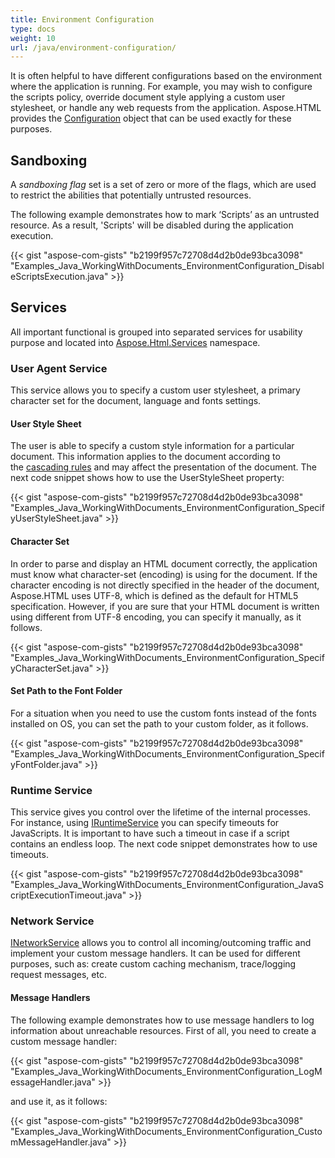 ```yaml
---
title: Environment Configuration
type: docs
weight: 10
url: /java/environment-configuration/
---
```


It is often helpful to have different configurations based on the environment where the application is running. For example, you may wish to configure the scripts policy, override document style applying a custom user stylesheet, or handle any web requests from the application. Aspose.HTML provides the [Configuration](https://apireference.aspose.com/html/java/com.aspose.html/Configuration) object that can be used exactly for these purposes.
## **Sandboxing** ## 
A *sandboxing flag* set is a set of zero or more of the flags, which are used to restrict the abilities that potentially untrusted resources.

The following example demonstrates how to mark ‘Scripts’ as an untrusted resource. As a result, 'Scripts' will be disabled during the application execution.

{{< gist "aspose-com-gists" "b2199f957c72708d4d2b0de93bca3098" "Examples_Java_WorkingWithDocuments_EnvironmentConfiguration_DisableScriptsExecution.java" >}}
## **Services** ## 
All important functional is grouped into separated services for usability purpose and located into [Aspose.Html.Services](https://apireference.aspose.com/html/java/com.aspose.html.services/package-frame) namespace.
### **User Agent Service** ### 
This service allows you to specify a custom user stylesheet, a primary character set for the document, language and fonts settings.
#### **User Style Sheet** #### 
The user is able to specify a custom style information for a particular document. This information applies to the document according to the [cascading rules](https://www.w3.org/TR/css-cascade-3/#cascading-origins) and may affect the presentation of the document. The next code snippet shows how to use the UserStyleSheet property:

{{< gist "aspose-com-gists" "b2199f957c72708d4d2b0de93bca3098" "Examples_Java_WorkingWithDocuments_EnvironmentConfiguration_SpecifyUserStyleSheet.java" >}}
#### **Character Set** #### 
In order to parse and display an HTML document correctly, the application must know what character-set (encoding) is using for the document. If the character encoding is not directly specified in the header of the document, Aspose.HTML uses UTF-8, which is defined as the default for HTML5 specification. However, if you are sure that your HTML document is written using different from UTF-8 encoding, you can specify it manually, as it follows.

{{< gist "aspose-com-gists" "b2199f957c72708d4d2b0de93bca3098" "Examples_Java_WorkingWithDocuments_EnvironmentConfiguration_SpecifyCharacterSet.java" >}}
#### **Set Path to the Font Folder** #### 
For a situation when you need to use the custom fonts instead of the fonts installed on OS, you can set the path to your custom folder, as it follows.

{{< gist "aspose-com-gists" "b2199f957c72708d4d2b0de93bca3098" "Examples_Java_WorkingWithDocuments_EnvironmentConfiguration_SpecifyFontFolder.java" >}}
### **Runtime Service** ### 
This service gives you control over the lifetime of the internal processes. For instance, using [IRuntimeService](https://apireference.aspose.com/html/java/com.aspose.html.services/package-frame) you can specify timeouts for JavaScripts. It is important to have such a timeout in case if a script contains an endless loop. The next code snippet demonstrates how to use timeouts.

{{< gist "aspose-com-gists" "b2199f957c72708d4d2b0de93bca3098" "Examples_Java_WorkingWithDocuments_EnvironmentConfiguration_JavaScriptExecutionTimeout.java" >}}
### **Network Service** ### 
[INetworkService](https://apireference.aspose.com/html/java/com.aspose.html.services/INetworkService) allows you to control all incoming/outcoming traffic and implement your custom message handlers. It can be used for different purposes, such as: create custom caching mechanism, trace/logging request messages, etc.
#### **Message Handlers** #### 
The following example demonstrates how to use message handlers to log information about unreachable resources. First of all, you need to create a custom message handler:

{{< gist "aspose-com-gists" "b2199f957c72708d4d2b0de93bca3098" "Examples_Java_WorkingWithDocuments_EnvironmentConfiguration_LogMessageHandler.java" >}}

and use it, as it follows:

{{< gist "aspose-com-gists" "b2199f957c72708d4d2b0de93bca3098" "Examples_Java_WorkingWithDocuments_EnvironmentConfiguration_CustomMessageHandler.java" >}}
